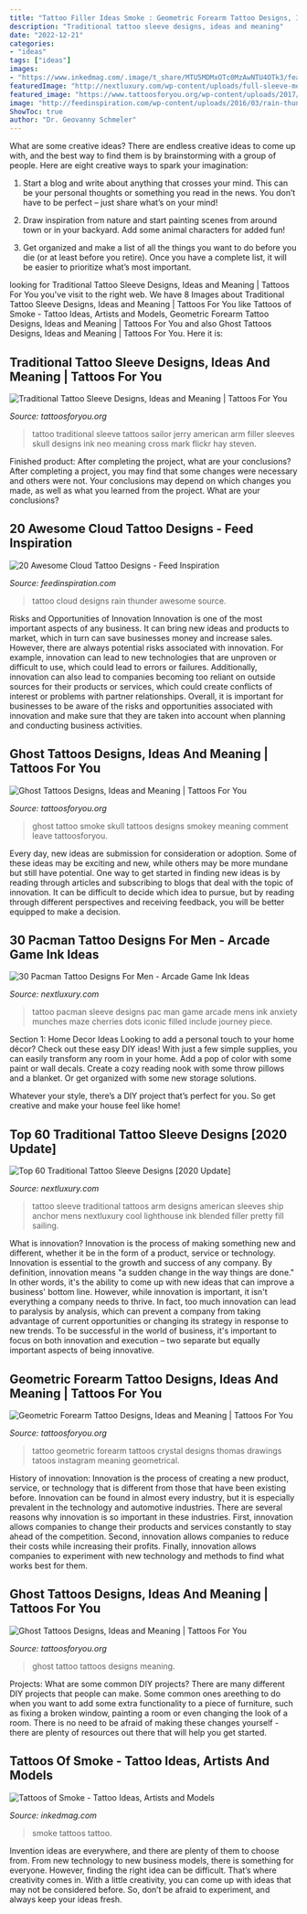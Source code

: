 ```yaml
---
title: "Tattoo Filler Ideas Smoke : Geometric Forearm Tattoo Designs, Ideas And Meaning"
description: "Traditional tattoo sleeve designs, ideas and meaning"
date: "2022-12-21"
categories:
- "ideas"
tags: ["ideas"]
images:
- "https://www.inkedmag.com/.image/t_share/MTU5MDMxOTc0MzAwNTU4OTk3/feature.jpg"
featuredImage: "http://nextluxury.com/wp-content/uploads/full-sleeve-mens-pacman-themd-tattoo-design-ideas.jpg"
featured_image: "https://www.tattoosforyou.org/wp-content/uploads/2017/09/Forearm-Tattoo-Geometric.jpg"
image: "http://feedinspiration.com/wp-content/uploads/2016/03/rain-thunder-cloud-tattoo.jpg"
ShowToc: true
author: "Dr. Geovanny Schmeler"
---
```



What are some creative ideas?
There are endless creative ideas to come up with, and the best way to find them is by brainstorming with a group of people. Here are eight creative ways to spark your imagination: 
1. Start a blog and write about anything that crosses your mind. This can be your personal thoughts or something you read in the news. You don’t have to be perfect – just share what’s on your mind!

2. Draw inspiration from nature and start painting scenes from around town or in your backyard. Add some animal characters for added fun!

3. Get organized and make a list of all the things you want to do before you die (or at least before you retire). Once you have a complete list, it will be easier to prioritize what’s most important.

	

		
looking for Traditional Tattoo Sleeve Designs, Ideas and Meaning | Tattoos For You you've visit to the right web. We have 8 Images about Traditional Tattoo Sleeve Designs, Ideas and Meaning | Tattoos For You like Tattoos of Smoke - Tattoo Ideas, Artists and Models, Geometric Forearm Tattoo Designs, Ideas and Meaning | Tattoos For You and also Ghost Tattoos Designs, Ideas and Meaning | Tattoos For You. Here it is:
		
    
## Traditional Tattoo Sleeve Designs, Ideas And Meaning | Tattoos For You

<img loading=lazy src="https://www.tattoosforyou.org/wp-content/uploads/2017/07/Traditional-Style-Tattoo-Sleeve.jpg" onerror="this.onerror=null;this.src='https://tse1.mm.bing.net/th?id=OIP.RoXPTyQDIc6tXFOe6-7MAAHaMk&amp;pid=15.1';" alt="Traditional Tattoo Sleeve Designs, Ideas and Meaning | Tattoos For You">

_Source: tattoosforyou.org_

>tattoo traditional sleeve tattoos sailor jerry american arm filler sleeves skull designs ink neo meaning cross mark flickr hay steven. 

	

Finished product: After completing the project, what are your conclusions?
After completing a project, you may find that some changes were necessary and others were not. Your conclusions may depend on which changes you made, as well as what you learned from the project. What are your conclusions?

    
## 20 Awesome Cloud Tattoo Designs - Feed Inspiration

<img loading=lazy src="http://feedinspiration.com/wp-content/uploads/2016/03/rain-thunder-cloud-tattoo.jpg" onerror="this.onerror=null;this.src='https://tse4.mm.bing.net/th?id=OIP.SnopPkbsmFmbq-TgacFrVAHaLA&amp;pid=15.1';" alt="20 Awesome Cloud Tattoo Designs - Feed Inspiration">

_Source: feedinspiration.com_

>tattoo cloud designs rain thunder awesome source. 

	

Risks and Opportunities of Innovation
Innovation is one of the most important aspects of any business. It can bring new ideas and products to market, which in turn can save businesses money and increase sales. However, there are always potential risks associated with innovation. For example, innovation can lead to new technologies that are unproven or difficult to use, which could lead to errors or failures. Additionally, innovation can also lead to companies becoming too reliant on outside sources for their products or services, which could create conflicts of interest or problems with partner relationships. Overall, it is important for businesses to be aware of the risks and opportunities associated with innovation and make sure that they are taken into account when planning and conducting business activities.

    
## Ghost Tattoos Designs, Ideas And Meaning | Tattoos For You

<img loading=lazy src="http://www.tattoosforyou.org/wp-content/uploads/2016/02/Smoke-Ghost-Tattoo.jpg" onerror="this.onerror=null;this.src='https://tse1.mm.bing.net/th?id=OIP.ZQJUr3JWVOWtuhFWIC2psAHaN6&amp;pid=15.1';" alt="Ghost Tattoos Designs, Ideas and Meaning | Tattoos For You">

_Source: tattoosforyou.org_

>ghost tattoo smoke skull tattoos designs smokey meaning comment leave tattoosforyou. 

	

Every day, new ideas are submission for consideration or adoption. Some of these ideas may be exciting and new, while others may be more mundane but still have potential. One way to get started in finding new ideas is by reading through articles and subscribing to blogs that deal with the topic of innovation. It can be difficult to decide which idea to pursue, but by reading through different perspectives and receiving feedback, you will be better equipped to make a decision.

    
## 30 Pacman Tattoo Designs For Men - Arcade Game Ink Ideas

<img loading=lazy src="http://nextluxury.com/wp-content/uploads/full-sleeve-mens-pacman-themd-tattoo-design-ideas.jpg" onerror="this.onerror=null;this.src='https://tse1.mm.bing.net/th?id=OIP.R3gb6x0XKeqhI97CnHFBfAHaJQ&amp;pid=15.1';" alt="30 Pacman Tattoo Designs For Men - Arcade Game Ink Ideas">

_Source: nextluxury.com_

>tattoo pacman sleeve designs pac man game arcade mens ink anxiety munches maze cherries dots iconic filled include journey piece. 

	

Section 1: Home Decor Ideas
Looking to add a personal touch to your home décor? Check out these easy DIY ideas!
With just a few simple supplies, you can easily transform any room in your home. Add a pop of color with some paint or wall decals. Create a cozy reading nook with some throw pillows and a blanket. Or get organized with some new storage solutions.

Whatever your style, there’s a DIY project that’s perfect for you. So get creative and make your house feel like home!

    
## Top 60 Traditional Tattoo Sleeve Designs [2020 Update]

<img loading=lazy src="http://nextluxury.com/wp-content/uploads/mens-sailing-ship-traditional-sleeve-tattoo-ideas.jpg" onerror="this.onerror=null;this.src='https://tse2.mm.bing.net/th?id=OIP.p3OMSA45aMFbPVaPYLtX7QAAAA&amp;pid=15.1';" alt="Top 60 Traditional Tattoo Sleeve Designs [2020 Update]">

_Source: nextluxury.com_

>tattoo sleeve traditional tattoos arm designs american sleeves ship anchor mens nextluxury cool lighthouse ink blended filler pretty fill sailing. 

	

What is innovation?
Innovation is the process of making something new and different, whether it be in the form of a product, service or technology. Innovation is essential to the growth and success of any company. By definition, innovation means "a sudden change in the way things are done." In other words, it's the ability to come up with new ideas that can improve a business' bottom line.
However, while innovation is important, it isn't everything a company needs to thrive. In fact, too much innovation can lead to paralysis by analysis, which can prevent a company from taking advantage of current opportunities or changing its strategy in response to new trends. To be successful in the world of business, it's important to focus on both innovation and execution – two separate but equally important aspects of being innovative.

    
## Geometric Forearm Tattoo Designs, Ideas And Meaning | Tattoos For You

<img loading=lazy src="https://www.tattoosforyou.org/wp-content/uploads/2017/09/Forearm-Tattoo-Geometric.jpg" onerror="this.onerror=null;this.src='https://tse4.mm.bing.net/th?id=OIP.lsnEq7rJO0YFYkNF_vj6JwHaHa&amp;pid=15.1';" alt="Geometric Forearm Tattoo Designs, Ideas and Meaning | Tattoos For You">

_Source: tattoosforyou.org_

>tattoo geometric forearm tattoos crystal designs thomas drawings tatoos instagram meaning geometrical. 

	

History of innovation:
Innovation is the process of creating a new product, service, or technology that is different from those that have been existing before. Innovation can be found in almost every industry, but it is especially prevalent in the technology and automotive industries. There are several reasons why innovation is so important in these industries. First, innovation allows companies to change their products and services constantly to stay ahead of the competition. Second, innovation allows companies to reduce their costs while increasing their profits. Finally, innovation allows companies to experiment with new technology and methods to find what works best for them.

    
## Ghost Tattoos Designs, Ideas And Meaning | Tattoos For You

<img loading=lazy src="http://www.tattoosforyou.org/wp-content/uploads/2016/02/Ghost-Tattoo-Photos.jpg" onerror="this.onerror=null;this.src='https://tse1.mm.bing.net/th?id=OIP.vEzZve-yjR7raUjeZEqJ1QHaJ4&amp;pid=15.1';" alt="Ghost Tattoos Designs, Ideas and Meaning | Tattoos For You">

_Source: tattoosforyou.org_

>ghost tattoo tattoos designs meaning. 

	

Projects: What are some common DIY projects?
There are many different DIY projects that people can make. Some common ones areething to do when you want to add some extra functionality to a piece of furniture, such as fixing a broken window, painting a room or even changing the look of a room. There is no need to be afraid of making these changes yourself - there are plenty of resources out there that will help you get started.

    
## Tattoos Of Smoke - Tattoo Ideas, Artists And Models

<img loading=lazy src="https://www.inkedmag.com/.image/t_share/MTU5MDMxOTc0MzAwNTU4OTk3/feature.jpg" onerror="this.onerror=null;this.src='https://tse1.mm.bing.net/th?id=OIP.iTt7fsVNvFvsfA4sXLc2hgHaHa&amp;pid=15.1';" alt="Tattoos of Smoke - Tattoo Ideas, Artists and Models">

_Source: inkedmag.com_

>smoke tattoos tattoo. 

	

Invention ideas are everywhere, and there are plenty of them to choose from. From new technology to new business models, there is something for everyone. However, finding the right idea can be difficult. That’s where creativity comes in. With a little creativity, you can come up with ideas that may not be considered before. So, don’t be afraid to experiment, and always keep your ideas fresh.

